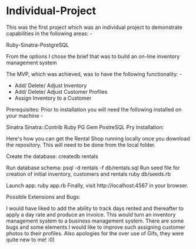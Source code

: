 # Individual-Project

This was the first project which was an individual project to demonstrate capabilities in the following areas: - 

Ruby-Sinatra-PostgreSQL

From the options I chose the brief that was to build an on-line inventory management system

The MVP, which was achieved, was to have the following functionality: - 

- Add/ Delete/ Adjust Inventory
- Add/ Delete/ Adjust Customer Profiles
- Assign Inventory to a Customer

Prerequisites: 
Prior to installation you will need the following installed on your machine -

Sinatra
Sinatra::Contrib
Ruby
PG Gem
PostreSQL
Pry
Installation: 

Here's how you can get the Rental Shop running locally once you download the repository. 
This will need to be done from the local folder.

Create the database:
createdb rentals

Run database schema:
psql -d rentals -f db/rentals.sql
Run seed file for creation of initial inventory, customers and rentals
ruby db/seeds.rb

Launch app:
ruby app.rb
Finally, visit http://localhost:4567 in your browser.

Possible Extensions and Bugs: 

I would have liked to add the ability to track days rented and thereafter to apply a day rate and produce an invoice. 
This would turn an inventory management system to a business management system. 
There are some bugs and some elements I would like to improve such assigning customer photos to their profiles. 
Also apologies for the over use of Gifs, they were quite new to me! :0) 




